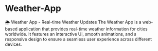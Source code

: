 # Weather-App
🌦 Weather App - Real-time Weather Updates The Weather App is a web-based application that provides real-time weather information for cities worldwide. It features an interactive UI, smooth animations, and a responsive design to ensure a seamless user experience across different devices.
